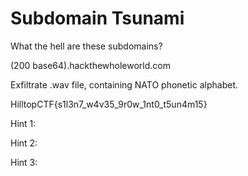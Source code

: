 # Subdomain Tsunami

What the hell are these subdomains?

(200 base64).hackthewholeworld.com

Exfiltrate .wav file, containing NATO phonetic alphabet.

HilltopCTF{s1l3n7_w4v35_9r0w_1nt0_t5un4m15}

Hint 1:

Hint 2:

Hint 3:
